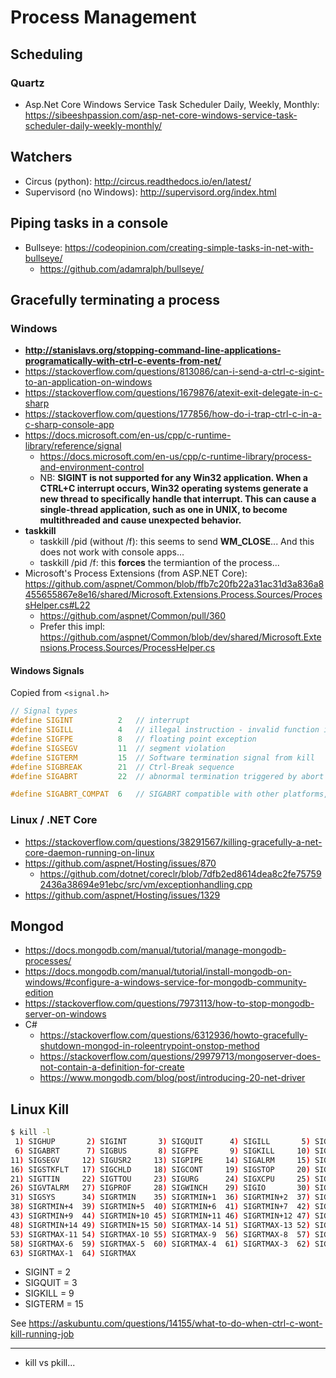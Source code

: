 # Process Management

## Scheduling

### Quartz

* Asp.Net Core Windows Service Task Scheduler Daily, Weekly, Monthly: <https://sibeeshpassion.com/asp-net-core-windows-service-task-scheduler-daily-weekly-monthly/>

## Watchers

* Circus (python): <http://circus.readthedocs.io/en/latest/>
* Supervisord (no Windows): <http://supervisord.org/index.html>

## Piping tasks in a console

* Bullseye: <https://codeopinion.com/creating-simple-tasks-in-net-with-bullseye/>
  * <https://github.com/adamralph/bullseye/>

## Gracefully terminating a process

### Windows

* **<http://stanislavs.org/stopping-command-line-applications-programatically-with-ctrl-c-events-from-net/>**
* <https://stackoverflow.com/questions/813086/can-i-send-a-ctrl-c-sigint-to-an-application-on-windows>
* <https://stackoverflow.com/questions/1679876/atexit-exit-delegate-in-c-sharp>
* <https://stackoverflow.com/questions/177856/how-do-i-trap-ctrl-c-in-a-c-sharp-console-app>
* <https://docs.microsoft.com/en-us/cpp/c-runtime-library/reference/signal>
  * <https://docs.microsoft.com/en-us/cpp/c-runtime-library/process-and-environment-control>
  * NB: **SIGINT is not supported for any Win32 application. When a CTRL+C interrupt occurs, Win32 operating systems generate a new thread to specifically handle that interrupt. This can cause a single-thread application, such as one in UNIX, to become multithreaded and cause unexpected behavior.**
* **taskkill**
  * taskkill /pid (without /f): this seems to send **WM_CLOSE**... And this does not work with console apps...
  * taskkill /pid /f: this **forces** the termiantion of the process...
* Microsoft's Process Extensions (from ASP.NET Core): <https://github.com/aspnet/Common/blob/ffb7c20fb22a31ac31d3a836a8455655867e8e16/shared/Microsoft.Extensions.Process.Sources/ProcessHelper.cs#L22>
  * <https://github.com/aspnet/Common/pull/360>
  * Prefer this impl: <https://github.com/aspnet/Common/blob/dev/shared/Microsoft.Extensions.Process.Sources/ProcessHelper.cs>

#### Windows Signals

Copied from `<signal.h>`

```c
// Signal types
#define SIGINT          2   // interrupt
#define SIGILL          4   // illegal instruction - invalid function image
#define SIGFPE          8   // floating point exception
#define SIGSEGV         11  // segment violation
#define SIGTERM         15  // Software termination signal from kill
#define SIGBREAK        21  // Ctrl-Break sequence
#define SIGABRT         22  // abnormal termination triggered by abort call

#define SIGABRT_COMPAT  6   // SIGABRT compatible with other platforms, same as SIGABRT
```

### Linux / .NET Core

* <https://stackoverflow.com/questions/38291567/killing-gracefully-a-net-core-daemon-running-on-linux>
* <https://github.com/aspnet/Hosting/issues/870>
  * <https://github.com/dotnet/coreclr/blob/7dfb2ed8614dea8c2fe757592436a38694e91ebc/src/vm/exceptionhandling.cpp>
* <https://github.com/aspnet/Hosting/issues/1329>

## Mongod

* <https://docs.mongodb.com/manual/tutorial/manage-mongodb-processes/>
* <https://docs.mongodb.com/manual/tutorial/install-mongodb-on-windows/#configure-a-windows-service-for-mongodb-community-edition>
* <https://stackoverflow.com/questions/7973113/how-to-stop-mongodb-server-on-windows>
* C#
  * <https://stackoverflow.com/questions/6312936/howto-gracefully-shutdown-mongod-in-roleentrypoint-onstop-method>
  * <https://stackoverflow.com/questions/29979713/mongoserver-does-not-contain-a-definition-for-create>
  * <https://www.mongodb.com/blog/post/introducing-20-net-driver>

## Linux Kill

```sh
$ kill -l
 1) SIGHUP       2) SIGINT       3) SIGQUIT      4) SIGILL       5) SIGTRAP
 6) SIGABRT      7) SIGBUS       8) SIGFPE       9) SIGKILL     10) SIGUSR1
11) SIGSEGV     12) SIGUSR2     13) SIGPIPE     14) SIGALRM     15) SIGTERM
16) SIGSTKFLT   17) SIGCHLD     18) SIGCONT     19) SIGSTOP     20) SIGTSTP
21) SIGTTIN     22) SIGTTOU     23) SIGURG      24) SIGXCPU     25) SIGXFSZ
26) SIGVTALRM   27) SIGPROF     28) SIGWINCH    29) SIGIO       30) SIGPWR
31) SIGSYS      34) SIGRTMIN    35) SIGRTMIN+1  36) SIGRTMIN+2  37) SIGRTMIN+3
38) SIGRTMIN+4  39) SIGRTMIN+5  40) SIGRTMIN+6  41) SIGRTMIN+7  42) SIGRTMIN+8
43) SIGRTMIN+9  44) SIGRTMIN+10 45) SIGRTMIN+11 46) SIGRTMIN+12 47) SIGRTMIN+13
48) SIGRTMIN+14 49) SIGRTMIN+15 50) SIGRTMAX-14 51) SIGRTMAX-13 52) SIGRTMAX-12
53) SIGRTMAX-11 54) SIGRTMAX-10 55) SIGRTMAX-9  56) SIGRTMAX-8  57) SIGRTMAX-7
58) SIGRTMAX-6  59) SIGRTMAX-5  60) SIGRTMAX-4  61) SIGRTMAX-3  62) SIGRTMAX-2
63) SIGRTMAX-1  64) SIGRTMAX
```

* SIGINT = 2
* SIGQUIT = 3
* SIGKILL = 9
* SIGTERM = 15

See <https://askubuntu.com/questions/14155/what-to-do-when-ctrl-c-wont-kill-running-job>

----

* kill vs pkill...
